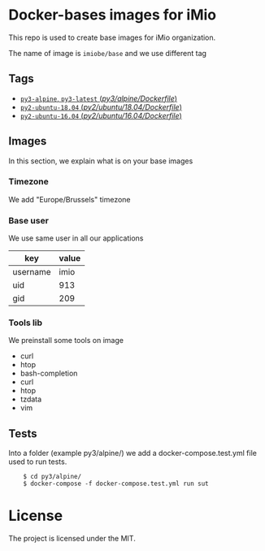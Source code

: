 # Docker-bases images for iMio

This repo is used to create base images for iMio organization.

The name of image is `imiobe/base` and we use different tag

## Tags

- [`py3-alpine`, `py3-latest` (*py3/alpine/Dockerfile*)](https://github.com/imio/docker-bases/blob/master/py3/alpine/Dockerfile)
- [`py2-ubuntu-18.04` (*py2/ubuntu/18.04/Dockerfile*)](https://github.com/imio/docker-bases/blob/master/py2/ubuntu/18.04/Dockerfile)
- [`py2-ubuntu-16.04` (*py2/ubuntu/16.04/Dockerfile*)](https://github.com/imio/docker-bases/blob/master/py2/ubuntu/16.04/Dockerfile)

## Images
In this section, we explain what is on your base images

### Timezone
We add "Europe/Brussels" timezone

### Base user
We use same user in all our applications

| key      | value |
|----------|-------|
| username | imio  |
| uid      | 913   |
| gid      | 209   |


### Tools lib
We preinstall some tools on image
- curl
- htop
- bash-completion
- curl
- htop
- tzdata
- vim

## Tests
Into a folder (example py3/alpine/) we add a docker-compose.test.yml file used to run tests.
```
    $ cd py3/alpine/
    $ docker-compose -f docker-compose.test.yml run sut
```

# License

The project is licensed under the MIT.
